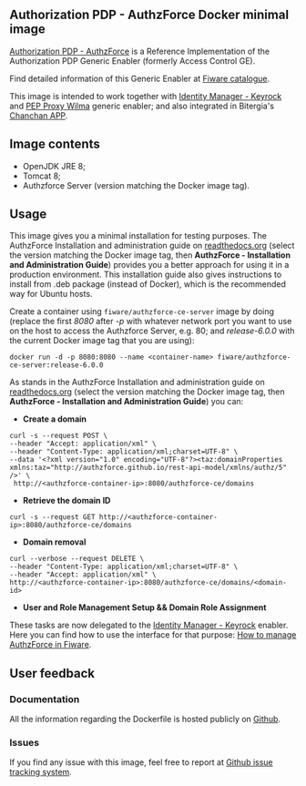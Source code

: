 ## Authorization PDP - AuthzForce Docker minimal image

[Authorization PDP - AuthzForce](http://catalogue.fiware.org/enablers/authorization-pdp-authzforce) is a Reference Implementation of the Authorization PDP Generic Enabler (formerly Access Control GE).

Find detailed information of this Generic Enabler at [Fiware catalogue](http://catalogue.fiware.org/enablers/authorization-pdp-authzforce).

This image is intended to work together with [Identity Manager - Keyrock](http://catalogue.fiware.org/enablers/identity-management-keyrock) and [PEP Proxy Wilma](http://catalogue.fiware.org/enablers/pep-proxy-wilma) generic enabler; and also integrated in Bitergia's [Chanchan APP](https://github.com/Bitergia/fiware-chanchan).

## Image contents
- OpenJDK JRE 8;
- Tomcat 8;
- Authzforce Server (version matching the Docker image tag).

## Usage

This image gives you a minimal installation for testing purposes. The AuthzForce Installation and administration guide on [readthedocs.org](https://readthedocs.org/projects/authzforce-ce-fiware/versions/) (select the version matching the Docker image tag, then **AuthzForce - Installation and Administration Guide**) provides you a better approach for using it in a production environment. This installation guide also gives instructions to install from .deb package (instead of Docker), which is the recommended way for Ubuntu hosts.

Create a container using `fiware/authzforce-ce-server` image by doing (replace the first *8080* after *-p* with whatever network port you want to use on the host to access the Authzforce Server, e.g. 80; and *release-6.0.0* with the current Docker image tag that you are using):

```
docker run -d -p 8080:8080 --name <container-name> fiware/authzforce-ce-server:release-6.0.0
```

As stands in the AuthzForce Installation and administration guide on [readthedocs.org](https://readthedocs.org/projects/authzforce-ce-fiware/versions/) (select the version matching the Docker image tag, then **AuthzForce - Installation and Administration Guide**) you can:

* **Create a domain**

```
curl -s --request POST \
--header "Accept: application/xml" \
--header "Content-Type: application/xml;charset=UTF-8" \
--data '<?xml version="1.0" encoding="UTF-8"?><taz:domainProperties xmlns:taz="http://authzforce.github.io/rest-api-model/xmlns/authz/5" />' \
 http://<authzforce-container-ip>:8080/authzforce-ce/domains
```

* **Retrieve the domain ID**

```
curl -s --request GET http://<authzforce-container-ip>:8080/authzforce-ce/domains
```

* **Domain removal**

```
curl --verbose --request DELETE \
--header "Content-Type: application/xml;charset=UTF-8" \
--header "Accept: application/xml" \
http://<authzforce-container-ip>:8080/authzforce-ce/domains/<domain-id>
```

* **User and Role Management Setup && Domain Role Assignment**

These tasks are now delegated to the [Identity Manager - Keyrock](http://catalogue.fiware.org/enablers/identity-management-keyrock) enabler. Here you can find how to use the interface for that purpose: [How to manage AuthzForce in Fiware](https://www.fiware.org/devguides/handling-authorization-and-access-control-to-apis/how-to-manage-access-control-in-fiware/).

## User feedback

### Documentation

All the information regarding the Dockerfile is hosted publicly on [Github](https://github.com/authzforce/fiware/tree/master/docker).

### Issues

If you find any issue with this image, feel free to report at [Github issue tracking system](https://github.com/authzforce/fiware/issues).
